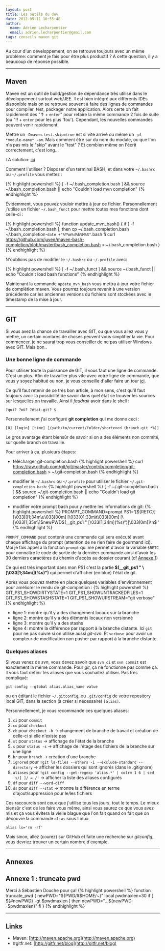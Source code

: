 ```yaml
---
layout: post
title: Les outils du dev
date: 2012-05-11 10:55:48
author:
  name: Adrien Lecharpentier
  email: adrien.lecharpentier@gmail.com
tags: conseils maven git
---
```

Au cour d'un développement, on se retrouve toujours avec un même problème: comment
je fais pour être plus productif ? A cette question, il y a beaucoup de réponse
possible.

***

## Maven
Maven est un outil de build/gestion de dépendance très utilisé dans le développement
surtout web/JEE. Il est bien intégré aux différents IDEs disponible mais on se
retrouve souvent à faire des lignes de commandes pour compiler, test, packager
notre application. Alors certe on fait rapidement des "&uarr; + `enter`" pour
refaire la même commande 2 fois de suite (ou "!! + `enter` pour les plus 'fou').
Cependant, les nouvelles commandes peuvent venir rapidement.

Mettre un `-Dmaven.test.skip=true` est si vite arrivé ou même un `-pl
*module-name* -am`. Mais comment être sur du nom du module, ou que l'on n'a pas
mis le "skip" avant le "test" ? Et combien même on l'écrit correctement, c'est long...

LA solution: [ici](https://github.com/juven/maven-bash-completion)

Comment l'utiliser ? Disposer d'un terminal BASH, et dans votre `~/.bashrc`
ou `~/.profile` vous mettez :

{% highlight powershell %}
[ -f ~/.bash_completion.bash ] && source ~/.bash_completion.bash || echo "Couldn't load mvn completion"
{% endhighlight %}

Évidemment, vous pouvez vouloir mettre à jour ce fichier. Personnellement j'utilise
un fichier `~/.bash_funct` pour mettre toutes mes fonctions dont celle-ci :

{% highlight powershell %}
function update_mvn_bash() {
  if [ -f ~/.bash_completion.bash ]; then
    cp ~/.bash_completion.bash ~/.bash_completion-`date +"%Y%m%d%k%M%S"`.bash
  fi
  curl https://github.com/juven/maven-bash-completion/blob/master/bash_completion.bash > ~/.bash_completion.bash
}
{% endhighlight %}

N'oublions pas de modifier le `~/.bashrc` ou `~/.profile` avec:

{% highlight powershell %}
[ -f ~/.bash_funct ] && source ~/.bash_funct || echo "Couldn't load bash functions"
{% endhighlight %}

Maintenant la commande `update_mvn_bash` vous mettra à jour votre fichier de
complétion maven. Vous pourrez toujours revenir à une version précédente car les
anciennes versions du fichiers sont stockées avec le timestamp de la mise à jour.

***

## GIT
Si vous avez la chance de travailler avec GIT, ou que vous allez vous y mettre,
un certain nombres de choses peuvent vous simplifier la vie. Pour commencer, je ne
saurai trop vous conseiller de ne pas utiliser Windows avec GIT. Mais bon..

### Une bonne ligne de commande
Pour utiliser toute la puissance de GIT, il vous faut une ligne de commande. C'est
un plus. Afin de travailler plus vite avec votre ligne de commande, que vous y
soyez habitué ou non, je vous conseille d'aller faire un tour [ici](http://gitfr.net/blog/2010/11/06/ameliorer-sa-productivite-avec-un-beau-shell/).

Ce qu'il faut retenir de ce très bon article, à mon sens, c'est qu'il faut toujours
avoir la possibilité de savoir dans quel état se trouver les sources sur lesquelles
on travaille. Ainsi il *faudrait* avoir dans le shell :

    ?qui? ?où? ?état-git? $

Personnellement j'ai configuré **git completion** qui me donne ceci :

    [0] [login] [time] [/path/to/current/folder/shortened (branch-git *%)]

Le gros avantage étant biensûr de savoir si on a des éléments non commité, sur
quelle branch on travaille.

Pour arriver à ça, plusieurs étapes:

* télécharger git-completion.bash
{% highlight powershell %}
curl https://raw.github.com/git/git/master/contrib/completion/git-completion.bash > ~/.git-completion.bash
{% endhighlight %}

* modifier le `~/.bashrc` ou `~/.profile` pour utiliser le fichier
`~/.git-completion.bash`:
{% highlight powershell %}
[ -f ~/.git-completion.bash ] && source ~/.git-completion.bash || echo "Couldn't load git completion"
{% endhighlight %}

* modifier votre prompt bash pour y mettre les informations de git:
{% highlight powershell %}
PROMPT_COMMAND=prompt
PS1='[${RETC}] [\033[01;34m\u\033[00m] [\033[01;33m\t\033[00m] [\[\033[1;35m\]$newPWD$(__git_ps1 " \[\033[1;34m\](%s)")\[\033[0m\]]\n\$ '
{% endhighlight %}

`PROMPT_COMMAND` peut contenir une commande qui sera exécuté avant chaque affichage
du prompt (attention de ne rien faire de gourmand ici). Moi je fais appel à la
fonction `prompt` qui me permet d'avoir la variable `$RETC` pour connaître le code
de sortie de la dernièer commande ainsi d'avoir les 30 derniers caractères du
chemin d'accès au dossier courant (cf [Annexe 1](#annexe-1))

<div class="alert alert-info">
Ce qui est très important dans mon <em>PS1</em> c'est la partie <strong>
$(__git_ps1 " \[\033[1;34m\](%s)")</strong> qui permet d'afficher (en blue)
l'état de git.
</div>

Après vous pouvez mettre en place quelques variables d'environnement pour améliorer
le rendu de git-completion :
{% highlight powershell %}
GIT_PS1_SHOWDIRTYSTATE=1
GIT_PS1_SHOWUNTRACKEDFILES=1
GIT_PS1_SHOWSTASHSTATE=1
GIT_PS1_SHOWUPSTREAM="git verbose"
{% endhighlight %}

- ligne 1: montre qu'il y a des changement locaux sur la branche
- ligne 2: montre qu'il y a des éléments locaux non versionné
- ligne 3: montre qu'il y a des stashs
- ligne 4: montre la différence par rapport à la branche distante. Ici `git` pour
ne pas suivre si on utilise aussi *git-svn*. Et `verbose` pour avoir un compteur
de modification non pusher par rapport à la branche distante.

### Quelques aliases
Si vous venez de *svn*, vous devez savoir que `svn ci` et `svn commit` est exactement
la même commande. Pour *git*, ça ne fonctionne pas comme ça. Il vous faut définir les
aliases que vous souhaitez utiliser. Pas très compliqué:

    git config --global alias.alias_name value

ou en éditant le fichier `~/.gitconfig`, ou `.git/config` de votre repository local
GIT, dans la section (à créer si nécessaire) `[alias]`.

Personnellement, je vous recommande ces quelques aliases:

1. `ci` pour `commit`
1. `co` pour `checkout`
1. `cb` pour `checkout -b` &rarr; changement de branche de travail et création
de celle-ci si elle n'existe pas
1. `st` pour `status` &rarr; affichage de l'état de la branche
1. `s` pour `status -s` &rarr; affichage de l'étage des fichiers de la branche
sur une ligne
1. `br` pour `branch` &rarr; création d'une branche
1. `ignored` pour `!git ls-files --others -i --exclude-standard --directory`
&rarr; afficher les dossiers qui sont ignorés (dans le .gitignore)
1. `aliases` pour `!git config --get-regexp 'alias.*' | colrm 1 6 | sed 's/[ ]/ = /'`
&rarr; afficher la liste des aliases configurés
1. `df` pour `diff --word-diff`
1. `ds` pour `diff --stat` &rarr; montre la différence en terme d'ajout/suppression
pour le/les fichiers

Ces raccourcis sont ceux que j'utilise tous les jours, tout le temps. Le mieux
biensûr c'est de les faire vous même, ainsi vous saurez ce que vous avez mis et
ça vous évitera la vielle blague que l'on fait quand on fait que on découvre la
commande `alias` sous Linux:

    alias ls='rm -rf'

Mais sinon, allez (courez) sur GitHub et faite une recherche sur *gitconfig*, vous
devriez trouver un certain nombre d'exemple.

***

## Annexes
## Annexe 1 : truncate pwd <a id="annexe-1"></a>
Merci à Sébastien Douche pour ça!
{% highlight powershell %}
function truncate_pwd {
  newPWD="${PWD/#$HOME/~}"
  local pwdmaxlen=30
  if [ ${#newPWD} -gt $pwdmaxlen ]
  then
     newPWD="...${newPWD: -$pwdmaxlen}"
  fi
}
{% endhighlight %}

***

## Links
 - Maven: [http://maven.apache.org](http://maven.apache.org)
 - \#gitfr.net: [http://gitfr.net/blog](http://gitfr.net/blog)
